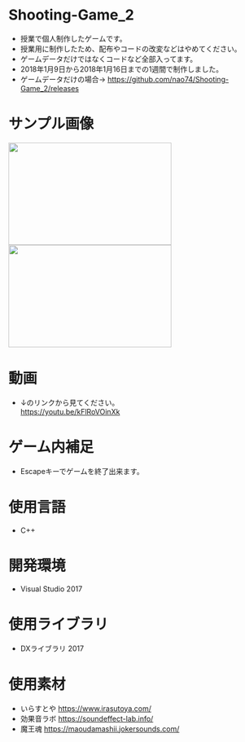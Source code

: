 # Shooting-Game_2
- 授業で個人制作したゲームです。
- 授業用に制作したため、配布やコードの改変などはやめてください。
- ゲームデータだけではなくコードなど全部入ってます。
- 2018年1月9日から2018年1月16日までの1週間で制作しました。
- ゲームデータだけの場合→ https://github.com/nao74/Shooting-Game_2/releases

# サンプル画像
<img src="https://user-images.githubusercontent.com/38421007/85937948-80054d80-b943-11ea-8b8e-d6ebb9a43866.png" width="320px" height="201px">  <img src="https://user-images.githubusercontent.com/38421007/85937904-f786ad00-b942-11ea-9c7f-c90a88366e9b.png" width="320px" height="201px">

# 動画
- ↓のリンクから見てください。  
  https://youtu.be/kFlRoVOinXk
# ゲーム内補足
- Escapeキーでゲームを終了出来ます。

# 使用言語
- C++

# 開発環境
- Visual Studio 2017

# 使用ライブラリ
- DXライブラリ 2017


# 使用素材
- いらすとや
  https://www.irasutoya.com/
- 効果音ラボ
  https://soundeffect-lab.info/
- 魔王魂
  https://maoudamashii.jokersounds.com/
